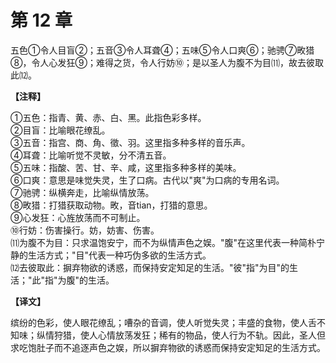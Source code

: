 # 第 12 章

五色①令人目盲②；五音③令人耳聋④；五味⑤令人口爽⑥；驰骋⑦畋猎⑧，令人心发狂⑨；难得之货，令人行妨⑩；是以圣人为腹不为目⑾，故去彼取此⑿。

**【注释】**

①五色：指青、黄、赤、白、黑。此指色彩多样。    
②目盲：比喻眼花缭乱。    
③五音：指宫、商、角、徵、羽。这里指多种多样的音乐声。    
④耳聋：比喻听觉不灵敏，分不清五音。    
⑤五味：指酸、苦、甘、辛、咸，这里指多种多样的美味。    
⑥口爽：意思是味觉失灵，生了口病。古代以"爽"为口病的专用名词。    
⑦驰骋：纵横奔走，比喻纵情放荡。    
⑧畋猎：打猎获取动物。畋，音tian，打猎的意思。    
⑨心发狂：心旌放荡而不可制止。    
⑩行妨：伤害操行。妨，妨害、伤害。    
⑾为腹不为目：只求温饱安宁，而不为纵情声色之娱。"腹"在这里代表一种简朴宁静的生活方式；"目"代表一种巧伪多欲的生活方式。    
⑿去彼取此：摒弃物欲的诱惑，而保持安定知足的生活。"彼"指"为目"的生活；"此"指"为腹"的生活。

**【译文】**

缤纷的色彩，使人眼花缭乱；嘈杂的音调，使人听觉失灵；丰盛的食物，使人舌不知味；纵情狩猎，使人心情放荡发狂；稀有的物品，使人行为不轨。因此，圣人但求吃饱肚子而不追逐声色之娱，所以摒弃物欲的诱惑而保持安定知足的生活方式。
